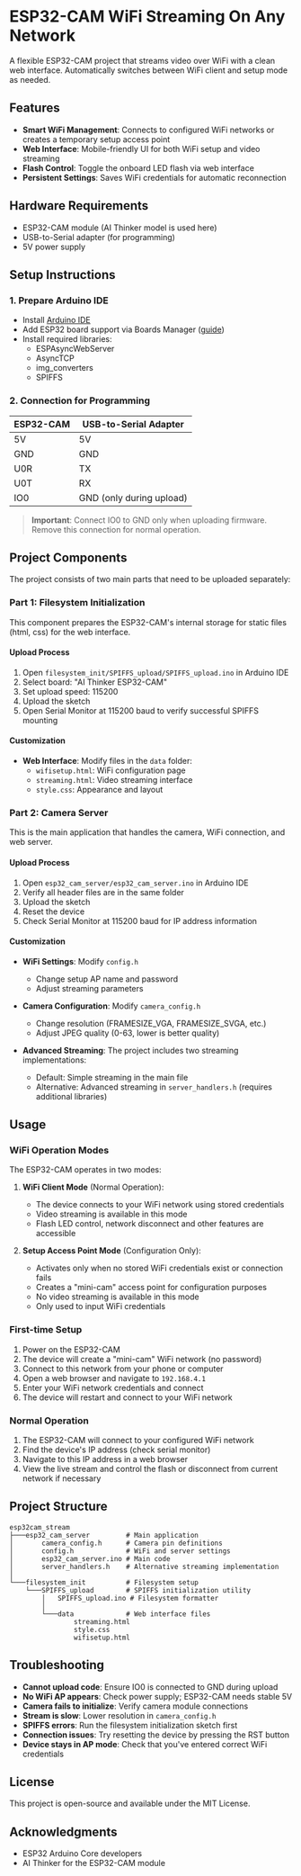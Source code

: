 # ESP32-CAM WiFi Streaming On Any Network

A flexible ESP32-CAM project that streams video over WiFi with a clean web interface. Automatically switches between WiFi client and setup mode as needed.

## Features

- **Smart WiFi Management**: Connects to configured WiFi networks or creates a temporary setup access point
- **Web Interface**: Mobile-friendly UI for both WiFi setup and video streaming
- **Flash Control**: Toggle the onboard LED flash via web interface
- **Persistent Settings**: Saves WiFi credentials for automatic reconnection

## Hardware Requirements

- ESP32-CAM module (AI Thinker model is used here)
- USB-to-Serial adapter (for programming)
- 5V power supply

## Setup Instructions

### 1. Prepare Arduino IDE

- Install [Arduino IDE](https://www.arduino.cc/en/software)
- Add ESP32 board support via Boards Manager ([guide](https://randomnerdtutorials.com/installing-the-esp32-board-in-arduino-ide-windows-instructions/))
- Install required libraries:
  - ESPAsyncWebServer
  - AsyncTCP
  - img_converters
  - SPIFFS

### 2. Connection for Programming

| ESP32-CAM | USB-to-Serial Adapter |
|-----------|----------------------|
| 5V        | 5V                   |
| GND       | GND                  |
| U0R       | TX                   |
| U0T       | RX                   |
| IO0       | GND (only during upload) |

> **Important**: Connect IO0 to GND only when uploading firmware. Remove this connection for normal operation.

## Project Components

The project consists of two main parts that need to be uploaded separately:

### Part 1: Filesystem Initialization

This component prepares the ESP32-CAM's internal storage for static files (html, css) for the web interface.

#### Upload Process

1. Open `filesystem_init/SPIFFS_upload/SPIFFS_upload.ino` in Arduino IDE
2. Select board: "AI Thinker ESP32-CAM"
3. Set upload speed: 115200
4. Upload the sketch
5. Open Serial Monitor at 115200 baud to verify successful SPIFFS mounting

#### Customization

- **Web Interface**: Modify files in the `data` folder:
  - `wifisetup.html`: WiFi configuration page
  - `streaming.html`: Video streaming interface
  - `style.css`: Appearance and layout

### Part 2: Camera Server

This is the main application that handles the camera, WiFi connection, and web server.

#### Upload Process

1. Open `esp32_cam_server/esp32_cam_server.ino` in Arduino IDE
2. Verify all header files are in the same folder
3. Upload the sketch
4. Reset the device
5. Check Serial Monitor at 115200 baud for IP address information

#### Customization

- **WiFi Settings**: Modify `config.h`
  - Change setup AP name and password
  - Adjust streaming parameters

- **Camera Configuration**: Modify `camera_config.h`
  - Change resolution (FRAMESIZE_VGA, FRAMESIZE_SVGA, etc.)
  - Adjust JPEG quality (0-63, lower is better quality)

- **Advanced Streaming**: The project includes two streaming implementations:
  - Default: Simple streaming in the main file
  - Alternative: Advanced streaming in `server_handlers.h` (requires additional libraries)

## Usage

### WiFi Operation Modes

The ESP32-CAM operates in two modes:

1. **WiFi Client Mode** (Normal Operation):
   - The device connects to your WiFi network using stored credentials
   - Video streaming is available in this mode
   - Flash LED control, network disconnect and other features are accessible

2. **Setup Access Point Mode** (Configuration Only):
   - Activates only when no stored WiFi credentials exist or connection fails
   - Creates a "mini-cam" access point for configuration purposes
   - No video streaming is available in this mode
   - Only used to input WiFi credentials

### First-time Setup

1. Power on the ESP32-CAM
2. The device will create a "mini-cam" WiFi network (no password)
3. Connect to this network from your phone or computer
4. Open a web browser and navigate to `192.168.4.1`
5. Enter your WiFi network credentials and connect
6. The device will restart and connect to your WiFi network

### Normal Operation

1. The ESP32-CAM will connect to your configured WiFi network
2. Find the device's IP address (check serial monitor)
3. Navigate to this IP address in a web browser
4. View the live stream and control the flash or disconnect from current network if necessary

## Project Structure

```
esp32cam_stream
├───esp32_cam_server         # Main application
│       camera_config.h      # Camera pin definitions
│       config.h             # WiFi and server settings
│       esp32_cam_server.ino # Main code
│       server_handlers.h    # Alternative streaming implementation
│
└───filesystem_init          # Filesystem setup
    └───SPIFFS_upload        # SPIFFS initialization utility
        │   SPIFFS_upload.ino # Filesystem formatter
        │
        └───data             # Web interface files
                streaming.html
                style.css
                wifisetup.html
```

## Troubleshooting

- **Cannot upload code**: Ensure IO0 is connected to GND during upload
- **No WiFi AP appears**: Check power supply; ESP32-CAM needs stable 5V
- **Camera fails to initialize**: Verify camera module connections
- **Stream is slow**: Lower resolution in `camera_config.h`
- **SPIFFS errors**: Run the filesystem initialization sketch first
- **Connection issues**: Try resetting the device by pressing the RST button
- **Device stays in AP mode**: Check that you've entered correct WiFi credentials

## License

This project is open-source and available under the MIT License.

## Acknowledgments

- ESP32 Arduino Core developers
- AI Thinker for the ESP32-CAM module
